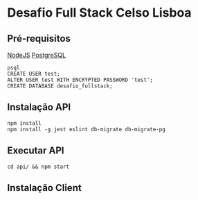 # Desafio Full Stack Celso Lisboa

## Pré-requisitos

[NodeJS](https://nodejs.org/en/)
[PostgreSQL](https://www.postgresql.org/)

```shellscript
psql
CREATE USER test;
ALTER USER test WITH ENCRYPTED PASSWORD 'test';
CREATE DATABASE desafio_fullstack;
```

## Instalação API

```shellscript
npm install
npm install -g jest eslint db-migrate db-migrate-pg
```

## Executar API

`cd api/ && npm start`

## Instalação Client

